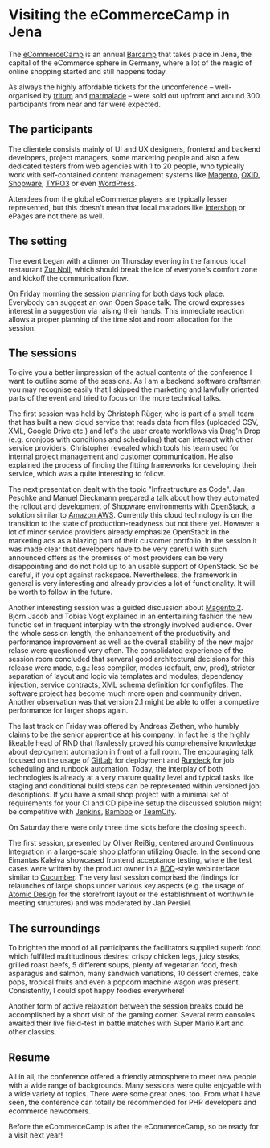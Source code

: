 # Visiting the eCommerceCamp in Jena

The [eCommerceCamp](http://www.ecommerce-camp.de) is an annual [Barcamp](http://barcamp.org) that takes place in Jena, the capital of the eCommerce sphere in Germany, where a lot of the magic of online shopping started and still happens today.

As always the highly affordable tickets for the unconference – well-organised by [tritum](http://www.tritum.de) and [marmalade](http://www.marmalade.de) – were sold out upfront and around 300 participants from near and far were expected.

## The participants

The clientele consists mainly of UI and UX designers, frontend and backend developers, project managers, some marketing people and also a few dedicated testers from web agencies with 1 to 20 people, who typically work with self-contained content management systems like [Magento](https://magento.com), [OXID](http://www.oxid-esales.com), [Shopware](https://en.shopware.com), [TYPO3](https://typo3.org) or even [WordPress](https://wordpress.com). 

Attendees from the global eCommerce players are typically lesser represented, but this doesn't mean that local matadors like [Intershop](http://www.intershop.com) or ePages are not there as well.

## The setting

The event began with a dinner on Thursday evening in the famous local restaurant [Zur Noll](http://www.zur-noll.de/), which should break the ice of everyone's comfort zone and kickoff the communication flow.

On Friday morning the session planning for both days took place. Everybody can suggest an own Open Space talk. The crowd expresses interest in a suggestion via raising their hands. This immediate reaction allows a proper planning of the time slot and room allocation for the session.

## The sessions

To give you a better impression of the actual contents of the conference I want to outline some of the sessions. As I am a backend software craftsman you may recognise easily that I skipped the marketing and lawfully oriented parts of the event and tried to focus on the more technical talks.

The first session was held by Christoph Rüger, who is part of a small team that has built a new cloud service that reads data from files (uploaded CSV, XML, Google Drive etc.) and let's the user create workflows via Drag'n'Drop (e.g. cronjobs with conditions and scheduling) that can interact with other service providers. Christopher revealed which tools his team used for internal project management and customer communication. He also explained the process of finding the fitting frameworks for developing their service, which was a quite interesting to follow.

The next presentation dealt with the topic "Infrastructure as Code". Jan Peschke and Manuel Dieckmann prepared a talk about how they automated the rollout and development of Shopware environments with [OpenStack](https://www.openstack.org), a solution similar to [Amazon AWS](https://aws.amazon.com). Currently this cloud technology is on the transition to the state of production-readyness but not there yet. However a lot of minor service providers already emphasize OpenStack in the marketing ads as a blazing part of their customer portfolio. In the session it was made clear that developers have to be very careful with such announced offers as the promises of most providers can be very disappointing and do not hold up to an usable support of OpenStack. So be careful, if you opt against rackspace. Nevertheless, the framework in general is very interesting and already provides a lot of functionality. It will be worth to follow in the future.

Another interesting session was a guided discussion about [Magento 2](https://magento.com/developers/magento2). Björn Jacob and Tobias Vogt explained in an entertaining fashion the new functio set in frequent interplay with the strongly involved audience. Over the whole session length, the enhancement of the productivity and performance improvement as well as the overall stability of the new major relase were questioned very often. The consolidated experience of the session room concluded that serveral good architectural decisions for this release were made, e.g.: less compiler, modes (default, env, prod), stricter separation of layout and logic via templates and modules, dependency injection, service contracts, XML schema definition for configfiles. The software project has become much more open and community driven. Another observation was that version 2.1 might be able to offer a competive performance for larger shops again.

The last track on Friday was offered by Andreas Ziethen, who humbly claims to be the senior apprentice at his company. In fact he is the highly likeable head of RND that flawlessly proved his comprehensive knowledge about deployment automation in front of a full room. The encouraging talk focused on the usage of [GitLab](https://www.gitlab.com) for deployment and [Rundeck](http://rundeck.org) for job scheduling and runbook automation. Today, the interplay of both technologies is already at a very mature quality level and typical tasks like staging and conditional build steps can be represented within versioned job descriptions. If you have a small shop project with a minimal set of requirements for your CI and CD pipeline setup the discussed solution might be competitive with [Jenkins](https://jenkins-ci.org), [Bamboo](https://confluence.atlassian.com/bamboo) or [TeamCity](https://www.jetbrains.com/teamcity/).

On Saturday there were only three time slots before the closing speech. 

The first session, presented by Oliver Reißig, centered around Continuous Integration in a large-scale shop platform utilizing [Gradle](http://gradle.org/). In the second one Eimantas Kaleiva showcased frontend acceptance testing, where the test cases were written by the product owner in a [BDD](http://behaviourdriven.org/)-style webinterface similar to [Cucumber](https://cucumber.io). The very last session comprised the findings for relaunches of large shops under various key aspects (e.g. the usage of [Atomic Design](http://bradfrost.com/blog/post/atomic-web-design) for the storefront layout or the establishment of worthwhile meeting structures) and was moderated by Jan Persiel.

## The surroundings

To brighten the mood of all participants the facilitators supplied superb food which fulfilled multitudinous desires: crispy chicken legs, juicy steaks, grilled roast beefs, 5 different soups, plenty of vegetarian food, fresh asparagus and salmon, many sandwich variations, 10 dessert cremes, cake pops, tropical fruits and even a popcorn machine wagon was present. Consistently, I could spot happy foodies everywhere!

Another form of active relaxation between the session breaks could be accomplished by a short visit of the gaming corner. Several retro consoles awaited their live field-test in battle matches with Super Mario Kart and other classics.

## Resume

All in all, the conference offered a friendly atmosphere to meet new people with a wide range of backgrounds. Many sessions were quite enjoyable with a wide variety of topics. There were some great ones, too. From what I have seen, the conference can totally be recommended for PHP developers and ecommerce newcomers. 

Before the eCommerceCamp is after the eCommerceCamp, so be ready for a visit next year!
